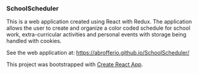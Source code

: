 ### SchoolScheduler

This is a web application created using React with Redux. The application allows the user to create and organize a color coded schedule for school work, extra-curricular activities and personal events with storage being handled with cookies.

See the web application at: https://abrofferio.github.io/SchoolScheduler/

This project was bootstrapped with [Create React App](https://github.com/facebookincubator/create-react-app).

